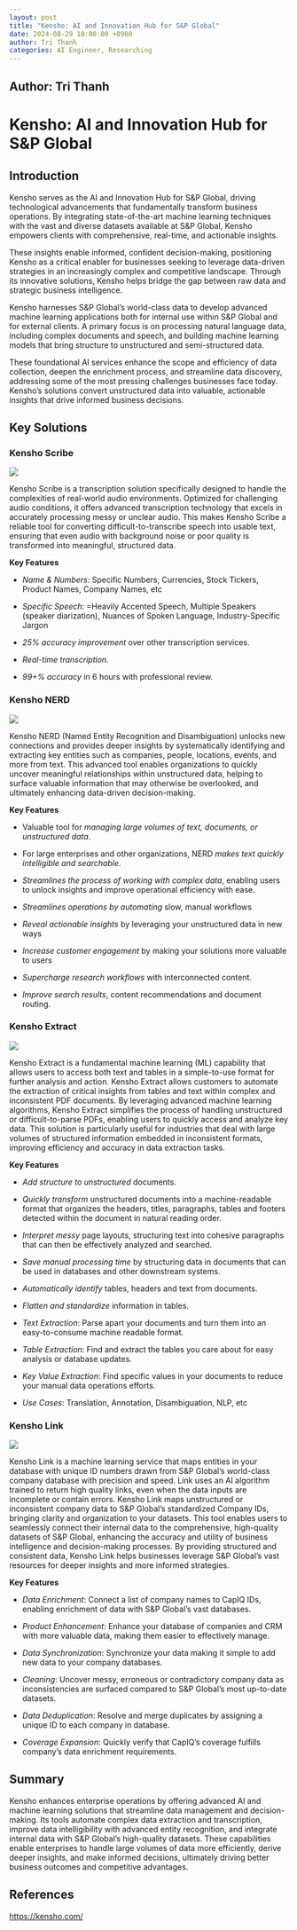 ```yaml
---
layout: post
title: "Kensho: AI and Innovation Hub for S&P Global"
date: 2024-08-29 10:00:00 +0900
author: Tri Thanh
categories: AI Engineer, Researching
---
```


## Author: Tri Thanh


# Kensho: AI and Innovation Hub for S&P Global

## Introduction


Kensho serves as the AI and Innovation Hub for S&P Global, driving technological advancements that fundamentally transform business operations. By integrating state-of-the-art machine learning techniques with the vast and diverse datasets available at S&P Global, Kensho empowers clients with comprehensive, real-time, and actionable insights.

These insights enable informed, confident decision-making, positioning Kensho as a critical enabler for businesses seeking to leverage data-driven strategies in an increasingly complex and competitive landscape. Through its innovative solutions, Kensho helps bridge the gap between raw data and strategic business intelligence.

Kensho harnesses S&P Global’s world-class data to develop advanced machine learning applications both for internal use within S&P Global and for external clients. A primary focus is on processing natural language data, including complex documents and speech, and building machine learning models that bring structure to unstructured and semi-structured data.

These foundational AI services enhance the scope and efficiency of data collection, deepen the enrichment process, and streamline data discovery, addressing some of the most pressing challenges businesses face today. Kensho’s solutions convert unstructured data into valuable, actionable insights that drive informed business decisions.


## Key Solutions


### Kensho Scribe

![](https://drive.google.com/file/d/1QkqPWsIdCri5aDqkzWNFfPwZqth8YR5l/view?usp=drive_link)

Kensho Scribe is a transcription solution specifically designed to handle the complexities of real-world audio environments. Optimized for challenging audio conditions, it offers advanced transcription technology that excels in accurately processing messy or unclear audio. This makes Kensho Scribe a reliable tool for converting difficult-to-transcribe speech into usable text, ensuring that even audio with background noise or poor quality is transformed into meaningful, structured data.

**Key Features**
-   *Name & Numbers*: Specific Numbers, Currencies, Stock Tickers, Product Names, Company Names, etc
    
-   *Specific Speech*: =Heavily Accented Speech, Multiple Speakers (speaker diarization), Nuances of Spoken Language, Industry-Specific Jargon
    
-   *25% accuracy improvement* over other transcription services.
    
-   *Real-time transcription*.
    
-   *99+% accuracy* in 6 hours with professional review.


### Kensho NERD

![](https://drive.google.com/file/d/1P8p25dHlV9iOlLnMZ4HA9byci_qG4Wyg/view?usp=drive_link)

Kensho NERD (Named Entity Recognition and Disambiguation) unlocks new connections and provides deeper insights by systematically identifying and extracting key entities such as companies, people, locations, events, and more from text. This advanced tool enables organizations to quickly uncover meaningful relationships within unstructured data, helping to surface valuable information that may otherwise be overlooked, and ultimately enhancing data-driven decision-making.

**Key Features**

-   Valuable tool for *managing large volumes of text, documents, or unstructured data*. 

-   For large enterprises and other organizations, NERD *makes text quickly intelligible and searchable*. 

-   *Streamlines the process of working with complex data*, enabling users to unlock insights and improve operational efficiency with ease.
    
-   *Streamlines operations by automating* slow, manual workflows
    
-   *Reveal actionable insights* by leveraging your unstructured data in new ways
    
-   *Increase customer engagement* by making your solutions more valuable to users

-   *Supercharge research workflows* with interconnected content.

-   *Improve search results*, content recommendations and document routing.
   

### Kensho Extract

![](https://drive.google.com/file/d/1LL6Q-3FMmOxcLWb5zUPPdBY4n5XRo0s_/view?usp=drive_link)

Kensho Extract is a fundamental machine learning (ML) capability that allows users to access both text and tables in a simple-to-use format for further analysis and action.
Kensho Extract allows customers to automate the extraction of critical insights from tables and text within complex and inconsistent PDF documents. By leveraging advanced machine learning algorithms, Kensho Extract simplifies the process of handling unstructured or difficult-to-parse PDFs, enabling users to quickly access and analyze key data. This solution is particularly useful for industries that deal with large volumes of structured information embedded in inconsistent formats, improving efficiency and accuracy in data extraction tasks.

**Key Features**

-   *Add structure to unstructured* documents.
    
-   *Quickly transform* unstructured documents into a machine-readable format that organizes the headers, titles, paragraphs, tables and footers detected within the document in natural reading order.
    
-   *Interpret messy* page layouts, structuring text into cohesive paragraphs that can then be effectively analyzed and searched.

-   *Save manual processing time* by structuring data in documents that can be used in databases and other downstream systems.

-   *Automatically identify* tables, headers and text from documents.

-   *Flatten and standardize* information in tables.

-   *Text Extraction*: Parse apart your documents and turn them into an easy-to-consume machine readable format.
    
-   *Table Extraction*: Find and extract the tables you care about for easy analysis or database updates.
    
-   *Key Value Extraction*: Find specific values in your documents to reduce your manual data operations efforts.
    
-   *Use Cases*: Translation, Annotation, Disambiguation, NLP, etc

### Kensho Link

![](https://drive.google.com/file/d/1t7RFaZhdxlbIHpvsemhF0n7QL3T3GCkD/view?usp=drive_link)

Kensho Link is a machine learning service that maps entities in your database with unique ID numbers drawn from S&P Global’s world-class company database with precision and speed. Link uses an AI algorithm trained to return high quality links, even when the data inputs are incomplete or contain errors.
Kensho Link maps unstructured or inconsistent company data to S&P Global’s standardized Company IDs, bringing clarity and organization to your datasets. This tool enables users to seamlessly connect their internal data to the comprehensive, high-quality datasets of S&P Global, enhancing the accuracy and utility of business intelligence and decision-making processes. By providing structured and consistent data, Kensho Link helps businesses leverage S&P Global’s vast resources for deeper insights and more informed strategies.

**Key Features**

-   *Data Enrichment*: Connect a list of company names to CapIQ IDs, enabling enrichment of data with S&P Global’s vast databases.
    
-   *Product Enhancement*: Enhance your database of companies and CRM with more valuable data, making them easier to effectively manage.
    
-   *Data Synchronization*: Synchronize your data making it simple to add new data to your company databases.

-   *Cleaning*: Uncover messy, erroneous or contradictory company data as inconsistencies are surfaced compared to S&P Global’s most up-to-date datasets.

-   *Data Deduplication*: Resolve and merge duplicates by assigning a unique ID to each company in database.

-   *Coverage Expansion*: Quickly verify that CapIQ’s coverage fulfills company’s data enrichment requirements.


## Summary

Kensho enhances enterprise operations by offering advanced AI and machine learning solutions that streamline data management and decision-making. Its tools automate complex data extraction and transcription, improve data intelligibility with advanced entity recognition, and integrate internal data with S&P Global’s high-quality datasets. These capabilities enable enterprises to handle large volumes of data more efficiently, derive deeper insights, and make informed decisions, ultimately driving better business outcomes and competitive advantages.


## References

https://kensho.com/